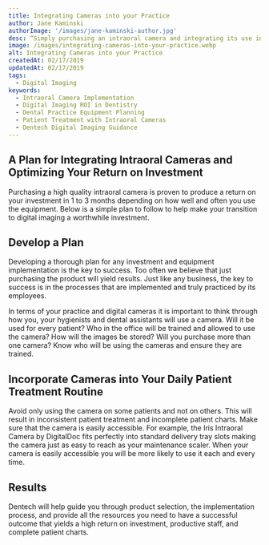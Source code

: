 ```yaml
---
title: Integrating Cameras into your Practice
author: Jane Kaminski
authorImage: '/images/jane-kaminski-author.jpg'
desc: “Simply purchasing an intraoral camera and integrating its use into daily patient treatment is one of the easiest changes a dentist can make for one of the highest returns on investment.”
image: /images/integrating-cameras-into-your-practice.webp
alt: Integrating Cameras into your Practice
createdAt: 02/17/2019
updatedAt: 02/17/2019
tags:
  - Digital Imaging
keywords:
  - Intraoral Camera Implementation
  - Digital Imaging ROI in Dentistry
  - Dental Practice Equipment Planning
  - Patient Treatment with Intraoral Cameras
  - Dentech Digital Imaging Guidance
---
```

## A Plan for Integrating Intraoral Cameras and Optimizing Your Return on Investment

Purchasing a high quality intraoral camera is proven to produce a return on your investment in 1 to 3 months depending on how well and often you use the equipment. Below is a simple plan to follow to help make your transition to digital imaging a worthwhile investment.

## Develop a Plan

Developing a thorough plan for any investment and equipment implementation is the key to success. Too often we believe that just purchasing the product will yield results. Just like any business, the key to success is in the processes that are implemented and truly practiced by its employees.

In terms of your practice and digital cameras it is important to think through how you, your hygienists and dental assistants will use a camera. Will it be used for every patient? Who in the office will be trained and allowed to use the camera? How will the images be stored? Will you purchase more than one camera? Know who will be using the cameras and ensure they are trained.

## Incorporate Cameras into Your Daily Patient Treatment Routine

Avoid only using the camera on some patients and not on others. This will result in inconsistent patient treatment and incomplete patient charts. Make sure that the camera is easily accessible. For example, the Iris Intraoral Camera by DigitalDoc fits perfectly into standard delivery tray slots making the camera just as easy to reach as your maintenance scaler. When your camera is easily accessible you will be more likely to use it each and every time.

## Results

Dentech will help guide you through product selection, the implementation process, and provide all the resources you need to have a successful outcome that yields a high return on investment, productive staff, and complete patient charts.